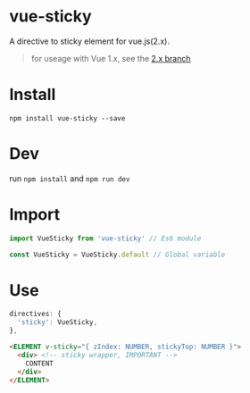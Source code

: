 # vue-sticky
A directive to sticky element for vue.js(2.x).
> for useage with Vue 1.x, see the [2.x branch](https://github.com/rguanghui/vue-sticky/tree/2.x)

# Install
`npm install vue-sticky --save`

# Dev
run `npm install` and `npm run dev`

# Import
```javascript
import VueSticky from 'vue-sticky' // Es6 module

const VueSticky = VueSticky.default // Global variable
```

# Use

``` javascript
directives: {
  'sticky': VueSticky,
},
```

``` html
<ELEMENT v-sticky="{ zIndex: NUMBER, stickyTop: NUMBER }">
  <div> <!-- sticky wrapper, IMPORTANT -->
    CONTENT
  </div>
</ELEMENT>
```

